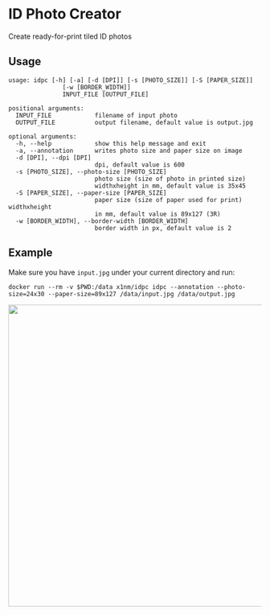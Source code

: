 # ID Photo Creator

Create ready-for-print tiled ID photos

## Usage

```shell
usage: idpc [-h] [-a] [-d [DPI]] [-s [PHOTO_SIZE]] [-S [PAPER_SIZE]]
               [-w [BORDER_WIDTH]]
               INPUT_FILE [OUTPUT_FILE]

positional arguments:
  INPUT_FILE            filename of input photo
  OUTPUT_FILE           output filename, default value is output.jpg

optional arguments:
  -h, --help            show this help message and exit
  -a, --annotation      writes photo size and paper size on image
  -d [DPI], --dpi [DPI]
                        dpi, default value is 600
  -s [PHOTO_SIZE], --photo-size [PHOTO_SIZE]
                        photo size (size of photo in printed size)
                        widthxheight in mm, default value is 35x45
  -S [PAPER_SIZE], --paper-size [PAPER_SIZE]
                        paper size (size of paper used for print) widthxheight
                        in mm, default value is 89x127 (3R)
  -w [BORDER_WIDTH], --border-width [BORDER_WIDTH]
                        border width in px, default value is 2
```

## Example

Make sure you have `input.jpg` under your current directory and run:

```shell
docker run --rm -v $PWD:/data x1nm/idpc idpc --annotation --photo-size=24x30 --paper-size=89x127 /data/input.jpg /data/output.jpg
```

<img src="https://user-images.githubusercontent.com/1180083/163660579-fecc8304-0384-479f-93bb-d70e7fe7a89a.jpg" height="600px"/>